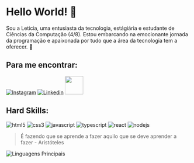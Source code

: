 # Hello World! :vulcan_salute:

Sou a Leticia, uma entusiasta da tecnologia, estágiária e estudante de Ciências da Computação (4/8). Estou embarcando na emocionante jornada da programação e apaixonada por tudo que a área da tecnologia tem a oferecer. 🚀

## Para me encontrar:

[![Instagram](https://img.shields.io/badge/Instagram-E4405F?style=for-the-badge&logo=instagram&logoColor=white)](https://www.instagram.com/leticia.brochetto/)
[![Linkedin](https://img.shields.io/badge/LinkedIn-0077B5?style=for-the-badge&logo=linkedin&logoColor=white)](https://www.linkedin.com/in/leticiaelisbrochetto/)
<a href="mailto:brochettoleticia@hotmail.com">
<img src="https://media.tenor.com/kXp0f-dmTXAAAAAi/%E6%94%B6%E5%88%B0-%E5%B7%A5%E4%BD%9C.gif" width="50px" />
</a>

## Hard Skills:

![html5](https://img.shields.io/badge/HTML5-E34F26?style=for-the-badge&logo=html5&logoColor=white)
![css3](https://img.shields.io/badge/CSS3-1572B6?style=for-the-badge&logo=css3&logoColor=white)
![javascript](https://img.shields.io/badge/JavaScript-323330?style=for-the-badge&logo=javascript&logoColor=F7DF1E)
![typescript](https://img.shields.io/badge/TypeScript-007ACC?style=for-the-badge&logo=typescript&logoColor=white)
![react](https://img.shields.io/badge/React-20232A?style=for-the-badge&logo=react&logoColor=61DAFB)
![nodejs](https://img.shields.io/badge/Node%20js-339933?style=for-the-badge&logo=nodedotjs&logoColor=white)

> É fazendo que se aprende a fazer aquilo que se deve aprender a fazer - Aristóteles

![Linguagens Principais](https://github-readme-stats.vercel.app/api/top-langs/?username=LeticiaBrochetto&theme=tokyonight&hide_border=true&custom_title=Linguagens%20%Principais)
